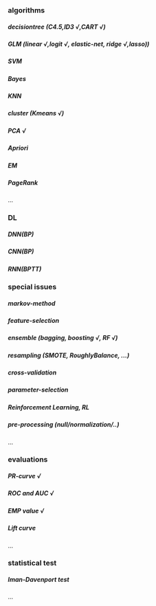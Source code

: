 <!--
 * @Description: 
 * @Version: 
 * @Autor: qc
 * @Date: 2019-08-15 21:21:09
 * @LastEditors: qc
 * @LastEditTime: 2020-07-02 09:35:04
 -->

### algorithms
##### decisiontree (C4.5,ID3 √,CART √)
##### GLM (linear √,logit √, elastic-net, ridge √,lasso))
##### SVM
##### Bayes
##### KNN
##### cluster (Kmeans √) 
##### PCA √
##### Apriori 
##### EM
##### PageRank
...


### DL
##### DNN(BP) 
##### CNN(BP) 
##### RNN(BPTT) 


### special issues
##### markov-method
##### feature-selection
##### ensemble (bagging, boosting √, RF √)
##### resampling (SMOTE, RoughlyBalance, ...)
##### cross-validation
##### parameter-selection
##### Reinforcement Learning, RL
##### pre-processing (null/normalization/..)
...



### evaluations
##### PR-curve √
##### ROC and AUC √
##### EMP value √
##### Lift curve
...



### statistical test
##### Iman-Davenport test
...
